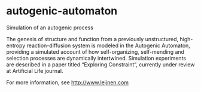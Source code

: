 # autogenic-automaton

Simulation of an autogenic process

The genesis of structure and function from a previously unstructured, high-entropy reaction-diffusion system is modeled in the Autogenic Automaton, providing a simulated account of how self-organizing, self-mending and selection processes are dynamically intertwined. Simulation experiments are described in a paper titled “Exploring Constraint”, currently under review at Artificial Life journal.

For more information, see http://www.leijnen.com

